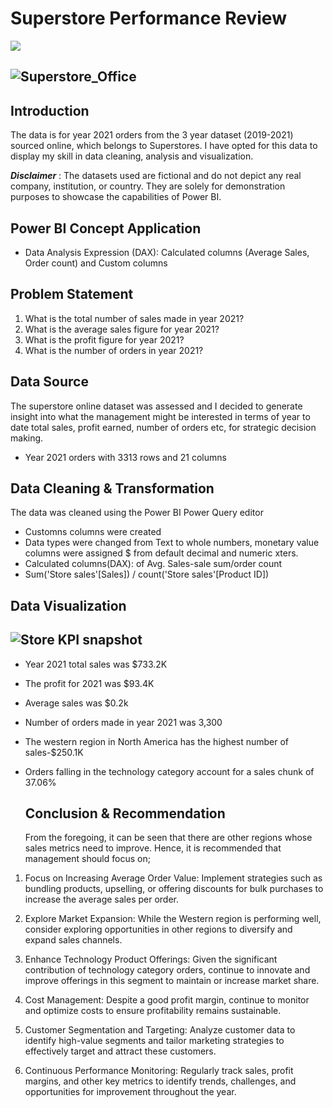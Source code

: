 # Superstore Performance Review
![](Superstore_Office.jpg)


![Superstore_Office](https://github.com/yemilad/Store-Data-Demo/assets/165817613/8578aebf-ffd3-4baa-9ddc-7d9696daffa4)
---


## Introduction
The data is  for year 2021 orders from the 3 year dataset (2019-2021) sourced online, which belongs to Superstores. I have opted for this data to display  my skill in data cleaning, analysis and visualization.

**_Disclaimer_** : The datasets used are fictional and do not depict any real company, institution, or country. They are solely for demonstration purposes to showcase the capabilities of Power BI.

## Power BI Concept Application
- Data Analysis Expression (DAX): Calculated columns (Average Sales, Order count) and Custom columns


## Problem Statement
1.  What is the total number of sales made in year 2021?
2.  What is the average sales figure for year 2021?
3.  What is the profit figure for year 2021?
4.  What is the number of orders in year 2021?

## Data Source
The superstore online dataset was assessed and I decided to generate insight into what the management might be interested in  terms of year to date total sales, profit earned, number of orders etc, for strategic decision making.
- Year 2021 orders with 3313 rows and 21 columns

## Data Cleaning & Transformation
The data was cleaned using the Power BI Power Query editor
- Customns columns were created
- Data types were changed from Text to whole numbers, monetary value columns were assigned $ from default decimal and numeric xters.
- Calculated columns(DAX): of Avg. Sales-sale sum/order count 
- Sum('Store sales'[Sales]) / count('Store sales'[Product ID])

## Data Visualization


![Store KPI snapshot](https://github.com/yemilad/Store-Data-Demo/assets/165817613/556e7732-5dd4-48d4-baae-95889d643c2b)
---
- Year 2021 total sales was $733.2K
- The profit for 2021 was $93.4K
- Average sales was $0.2k
- Number of orders made in year 2021 was 3,300
- The western region in North America has the highest number of sales-$250.1K
- Orders falling in the technology category account for a sales chunk of 37.06%

    ## Conclusion & Recommendation
  From the foregoing, it can be seen that there are other regions whose sales metrics need to improve. Hence, it is recommended that management should focus on;
1. Focus on Increasing Average Order Value: Implement strategies such as bundling products, upselling, or offering discounts for bulk purchases to increase the average sales per order.

2. Explore Market Expansion: While the Western region is performing well, consider exploring opportunities in other regions to diversify and expand sales channels.

3. Enhance Technology Product Offerings: Given the significant contribution of technology category orders, continue to innovate and improve offerings in this segment to maintain or increase market share.

4. Cost Management: Despite a good profit margin, continue to monitor and optimize costs to ensure profitability remains sustainable.

5. Customer Segmentation and Targeting: Analyze customer data to identify high-value segments and tailor marketing strategies to effectively target and attract these customers.

6. Continuous Performance Monitoring: Regularly track sales, profit margins, and other key metrics to identify trends, challenges, and opportunities for improvement throughout the year.
  
  



